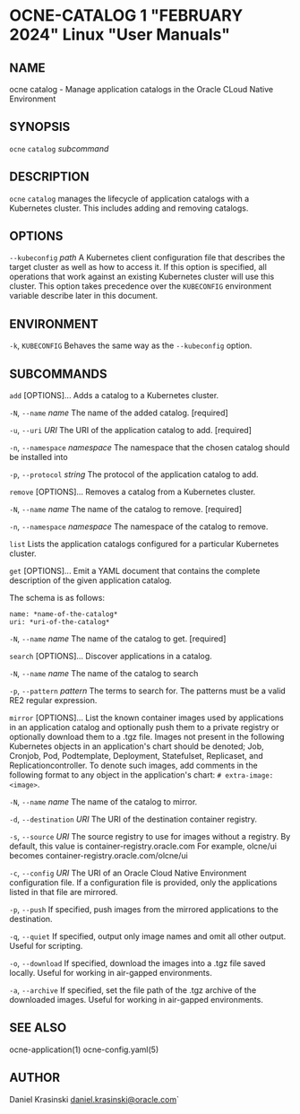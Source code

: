 OCNE-CATALOG 1 "FEBRUARY 2024" Linux "User Manuals"
===================================================

NAME
----

ocne catalog - Manage application catalogs in the Oracle CLoud Native Environment

SYNOPSIS
--------

`ocne` `catalog` *subcommand*

DESCRIPTION
-----------

`ocne` `catalog` manages the lifecycle of application catalogs with a Kubernetes
cluster.  This includes adding and removing catalogs.

OPTIONS
-------

`--kubeconfig` *path*
  A Kubernetes client configuration file that describes the target cluster as
  well as how to access it.  If this option is specified, all operations that
  work against an existing Kubernetes cluster will use this cluster.  This
  option takes precedence over the `KUBECONFIG` environment variable describe
  later in this document.

ENVIRONMENT
-----------

`-k`, `KUBECONFIG`
  Behaves the same way as the `--kubeconfig` option.

SUBCOMMANDS
-----------

`add` [OPTIONS]...
  Adds a catalog to a Kubernetes cluster.

`-N`, `--name` *name*
    The name of the added catalog. [required]

`-u`, `--uri` *URI*
    The URI of the application catalog to add. [required]

`-n`, `--namespace` *namespace*
    The namespace that the chosen catalog should be installed into

`-p`, `--protocol` *string*
    The protocol of the application catalog to add.

`remove` [OPTIONS]...
  Removes a catalog from a Kubernetes cluster.

`-N`, `--name` *name* 
    The name of the catalog to remove. [required]

`-n`, `--namespace` *namespace*
    The namespace of the catalog to remove.

`list`
  Lists the application catalogs configured for a particular Kubernetes cluster.

`get` [OPTIONS]...
  Emit a YAML document that contains the complete description of the given
  application catalog.

  The schema is as follows:
  ```
  name: *name-of-the-catalog*
  uri: *uri-of-the-catalog*
  ```
`-N`, `--name` *name*
    The name of the catalog to get. [required]

`search` [OPTIONS]...
  Discover applications in a catalog.

`-N`, `--name` *name*
    The name of the catalog to search

`-p`, `--pattern` *pattern*
    The terms to search for.  The patterns must be a valid RE2 regular
    expression.

`mirror` [OPTIONS]...
  List the known container images used by applications in an application catalog and
  optionally push them to a private registry or optionally download them to a .tgz file. 
  Images not present in the following Kubernetes objects in an application's chart should be denoted; Job, Cronjob, Pod, 
  Podtemplate, Deployment, Statefulset, Replicaset, and Replicationcontroller. 
  To denote such images, add comments in the following format to any object in the application's chart: ``# extra-image: <image>``.

`-N`, `--name` *name*
    The name of the catalog to mirror.

`-d`, `--destination` *URI*
    The URI of the destination container registry.

`-s`, `--source` *URI*
    The source registry to use for images without a registry. By default, this value is container-registry.oracle.com
    For example, olcne/ui becomes container-registry.oracle.com/olcne/ui

`-c`, `--config` *URI*
    The URI of an Oracle Cloud Native Environment configuration file.
    If a configuration file is provided, only the applications listed
    in that file are mirrored.

`-p`, `--push`
    If specified, push images from the mirrored applications to the destination.

`-q`, `--quiet`
    If specified, output only image names and omit all other output. Useful for scripting.

`-o`, `--download`
    If specified, download the images into a .tgz file saved locally. Useful for working in air-gapped environments.

`-a`, `--archive`
    If specified, set the file path of the .tgz archive of the downloaded images. Useful for working in air-gapped environments.

SEE ALSO
--------

ocne-application(1) ocne-config.yaml(5)

AUTHOR
------

Daniel Krasinski <daniel.krasinski@oracle.com>`
